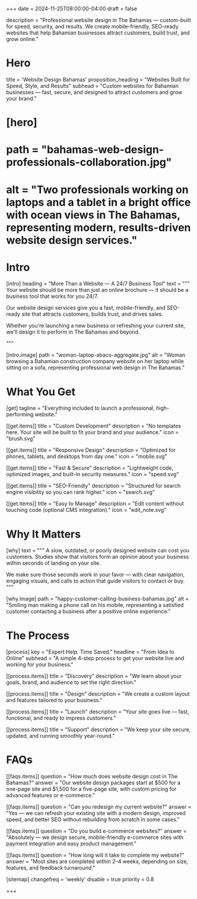 +++
date = 2024-11-25T08:00:00-04:00
draft = false


description = "Professional website design in The Bahamas — custom-built for speed, security, and results. We create mobile-friendly, SEO-ready websites that help Bahamian businesses attract customers, build trust, and grow online."


# Hero
title = 'Website Design Bahamas'
proposition_heading = "Websites Built for Speed, Style, and Results"
subhead = "Custom websites for Bahamian businesses — fast, secure, and designed to attract customers and grow your brand."

# [hero]
# path = "bahamas-web-design-professionals-collaboration.jpg"
# alt = "Two professionals working on laptops and a tablet in a bright office with ocean views in The Bahamas, representing modern, results-driven website design services."

# Intro
[intro]
heading = "More Than a Website — A 24/7 Business Tool"
text = """
Your website should be more than just an online brochure — it should be a business tool that works for you 24/7.

Our website design services give you a fast, mobile-friendly, and SEO-ready site that attracts customers, builds trust, and drives sales.

Whether you're launching a new business or refreshing your current site, we'll design it to perform in The Bahamas and beyond.

"""

[intro.image]
path = "woman-laptop-abaco-aggregate.jpg"
alt = "Woman browsing a Bahamian construction company website on her laptop while sitting on a sofa, representing professional web design in The Bahamas."

# What You Get

[get]
tagline = "Everything included to launch a professional, high-performing website."

[[get.items]]
title = "Custom Development"
description = "No templates here. Your site will be built to fit your brand and your audience."
icon = "brush.svg"

[[get.items]]
title = "Responsive Design"
description = "Optimized for phones, tablets, and desktops from day one."
icon = "mobile.svg"

[[get.items]]
title = "Fast & Secure"
description = "Lightweight code, optimized images, and built-in security measures."
icon = "speed.svg"

[[get.items]]
title = "SEO-Friendly"
description = "Structured for search engine visibility so you can rank higher."
icon = "search.svg"

[[get.items]]
title = "Easy to Manage"
description = "Edit content without touching code (optional CMS integration)."
icon = "edit_note.svg"

# Why It Matters

[why]
text = """
A slow, outdated, or poorly designed website can cost you customers. Studies show that visitors form an opinion about your business within seconds of landing on your site.

We make sure those seconds work in your favor — with clear navigation, engaging visuals, and calls to action that guide visitors to contact or buy.
"""

[why.image]
path = "happy-customer-calling-business-bahamas.jpg"
alt = "Smiling man making a phone call on his mobile, representing a satisfied customer contacting a business after a positive online experience."


# The Process
[process]
key = "Expert Help. Time Saved."
headline = "From Idea to Online"
subhead = "A simple 4-step process to get your website live and working for your business."

[[process.items]]
title = "Discovery"
description = "We learn about your goals, brand, and audience to set the right direction."

[[process.items]]
title = "Design"
description = "We create a custom layout and features tailored to your business."

[[process.items]]
title = "Launch"
description = "Your site goes live — fast, functional, and ready to impress customers."

[[process.items]]
title = "Support"
description = "We keep your site secure, updated, and running smoothly year-round."


# FAQs

[[faqs.items]]
question = "How much does website design cost in The Bahamas?"
answer = "Our website design packages start at $500 for a one-page site and $1,500 for a five-page site, with custom pricing for advanced features or e-commerce."

[[faqs.items]]
question = "Can you redesign my current website?"
answer = "Yes — we can refresh your existing site with a modern design, improved speed, and better SEO without rebuilding from scratch in some cases."

[[faqs.items]]
question = "Do you build e-commerce websites?"
answer = "Absolutely — we design secure, mobile-friendly e-commerce sites with payment integration and easy product management."

[[faqs.items]]
question = "How long will it take to complete my website?"
answer = "Most sites are completed within 2–4 weeks, depending on size, features, and feedback turnaround."

[sitemap]
  changefreq = 'weekly'
  disable = true
  priority = 0.8
  
+++
